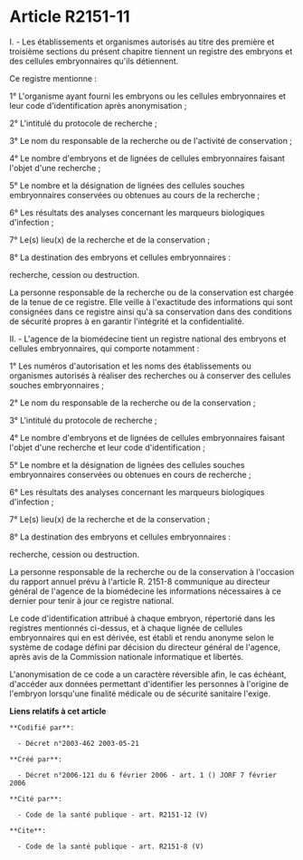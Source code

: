 # Article R2151-11

I. - Les établissements et organismes autorisés au titre des première et troisième sections du présent chapitre tiennent un
registre des embryons et des cellules embryonnaires qu'ils détiennent.

Ce registre mentionne :

1° L'organisme ayant fourni les embryons ou les cellules embryonnaires et leur code d'identification après anonymisation ;

2° L'intitulé du protocole de recherche ;

3° Le nom du responsable de la recherche ou de l'activité de conservation ;

4° Le nombre d'embryons et de lignées de cellules embryonnaires faisant l'objet d'une recherche ;

5° Le nombre et la désignation de lignées des cellules souches embryonnaires conservées ou obtenues au cours de la
recherche ;

6° Les résultats des analyses concernant les marqueurs biologiques d'infection ;

7° Le(s) lieu(x) de la recherche et de la conservation ;

8° La destination des embryons et cellules embryonnaires :

recherche, cession ou destruction.

La personne responsable de la recherche ou de la conservation est chargée de la tenue de ce registre. Elle veille à
l'exactitude des informations qui sont consignées dans ce registre ainsi qu'à sa conservation dans des conditions de sécurité
propres à en garantir l'intégrité et la confidentialité.

II. - L'agence de la biomédecine tient un registre national des embryons et cellules embryonnaires, qui comporte notamment :

1° Les numéros d'autorisation et les noms des établissements ou organismes autorisés à réaliser des recherches ou à conserver
des cellules souches embryonnaires ;

2° Le nom du responsable de la recherche ou de la conservation ;

3° L'intitulé du protocole de recherche ;

4° Le nombre d'embryons et de lignées de cellules embryonnaires faisant l'objet d'une recherche et leur code
d'identification ;

5° Le nombre et la désignation de lignées des cellules souches embryonnaires conservées ou obtenues en cours de recherche ;

6° Les résultats des analyses concernant les marqueurs biologiques d'infection ;

7° Le(s) lieu(x) de la recherche et de la conservation ;

8° La destination des embryons et cellules embryonnaires :

recherche, cession ou destruction.

La personne responsable de la recherche ou de la conservation à l'occasion du rapport annuel prévu à l'article R. 2151-8
communique au directeur général de l'agence de la biomédecine les informations nécessaires à ce dernier pour tenir à jour ce
registre national.

Le code d'identification attribué à chaque embryon, répertorié dans les registres mentionnés ci-dessus, et à chaque lignée de
cellules embryonnaires qui en est dérivée, est établi et rendu anonyme selon le système de codage défini par décision du
directeur général de l'agence, après avis de la Commission nationale informatique et libertés.

L'anonymisation de ce code a un caractère réversible afin, le cas échéant, d'accéder aux données permettant d'identifier les
personnes à l'origine de l'embryon lorsqu'une finalité médicale ou de sécurité sanitaire l'exige.

**Liens relatifs à cet article**

	**Codifié par**:

	  - Décret n°2003-462 2003-05-21

	**Créé par**:

	  - Décret n°2006-121 du 6 février 2006 - art. 1 () JORF 7 février 2006

	**Cité par**:

	  - Code de la santé publique - art. R2151-12 (V)

	**Cite**:

	  - Code de la santé publique - art. R2151-8 (V)
